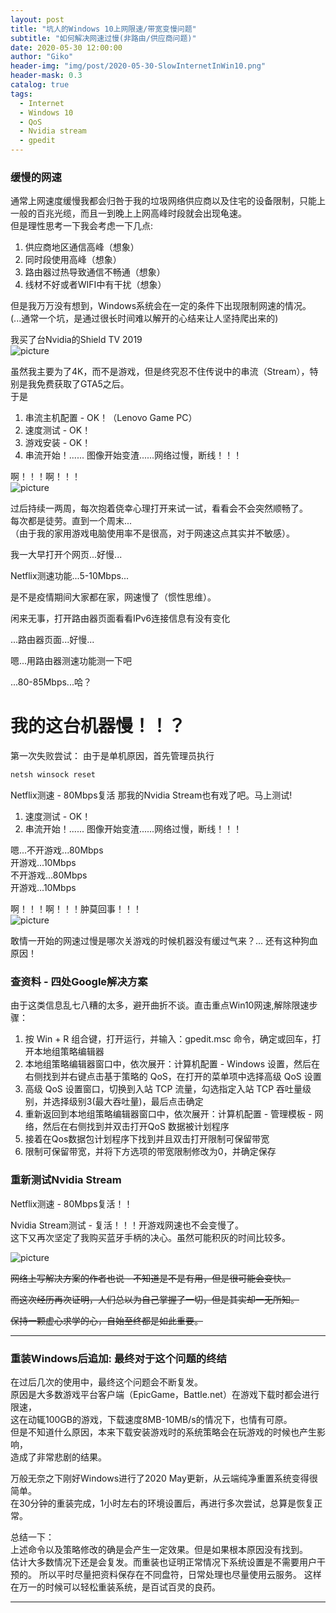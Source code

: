 ```yaml
---
layout: post
title: "坑人的Windows 10上网限速/带宽变慢问题"
subtitle: "如何解决网速过慢(非路由/供应商问题)"
date: 2020-05-30 12:00:00
author: "Giko"
header-img: "img/post/2020-05-30-SlowInternetInWin10.png"
header-mask: 0.3
catalog: true
tags:
  - Internet
  - Windows 10
  - QoS
  - Nvidia stream
  - gpedit
---
```


### 缓慢的网速

通常上网速度缓慢我都会归咎于我的垃圾网络供应商以及住宅的设备限制，只能上一般的百兆光缆，而且一到晚上上网高峰时段就会出现龟速。  
但是理性思考一下我会考虑一下几点:

1. 供应商地区通信高峰（想象）
2. 同时段使用高峰（想象）
3. 路由器过热导致通信不畅通（想象）
4. 线材不好或者WIFI中有干扰（想象）

但是我万万没有想到，Windows系统会在一定的条件下出现限制网速的情况。  
(...通常一个坑，是通过很长时间难以解开的心结来让人坚持爬出来的)

我买了台Nvidia的Shield TV 2019  
![picture](https://yougikou.github.io/img/post/2020-05-30-SlowInternetInWin10_1.jpg)

虽然我主要为了4K，而不是游戏，但是终究忍不住传说中的串流（Stream），特别是我免费获取了GTA5之后。  
于是

1. 串流主机配置 - OK！（Lenovo Game PC）
2. 速度测试 - OK！
3. 游戏安装 - OK！
4. 串流开始！...... 图像开始变渣......网络过慢，断线！！！

啊！！！啊！！！  
![picture](https://yougikou.github.io/img/post/2020-05-30-SlowInternetInWin10_2.jpg)

过后持续一两周，每次抱着侥幸心理打开来试一试，看看会不会突然顺畅了。  
每次都是徒劳。直到一个周末...  
（由于我的家用游戏电脑使用率不是很高，对于网速这点其实并不敏感）。  

我一大早打开个网页...好慢...  

Netflix测速功能...5-10Mbps...  

是不是疫情期间大家都在家，网速慢了（惯性思维）。  

闲来无事，打开路由器页面看看IPv6连接信息有没有变化  

...路由器页面...好慢...  

嗯...用路由器测速功能测一下吧  

...80-85Mbps...哈？  

# 我的这台机器慢！！？

第一次失败尝试：
由于是单机原因，首先管理员执行  

```bash
netsh winsock reset
```

Netflix测速 - 80Mbps复活
那我的Nvidia Stream也有戏了吧。马上测试!

1. 速度测试 - OK！
2. 串流开始！...... 图像开始变渣......网络过慢，断线！！！

嗯...不开游戏...80Mbps  
开游戏...10Mbps  
不开游戏...80Mbps  
开游戏...10Mbps  

啊！！！啊！！！肿莫回事！！！  
![picture](https://yougikou.github.io/img/post/2020-05-30-SlowInternetInWin10_2.jpg)

敢情一开始的网速过慢是哪次关游戏的时候机器没有缓过气来？...
还有这种狗血原因！

### 查资料 - 四处Google解决方案

由于这类信息乱七八糟的太多，避开曲折不谈。直击重点Win10网速,解除限速步骤：

1. 按 Win + R 组合键，打开运行，并输入：gpedit.msc 命令，确定或回车，打开本地组策略编辑器
2. 本地组策略编辑器窗口中，依次展开：计算机配置 - Windows 设置，然后在右侧找到并右键点击基于策略的 QoS，在打开的菜单项中选择高级 QoS 设置
3. 高级 QoS 设置窗口，切换到入站 TCP 流量，勾选指定入站 TCP 吞吐量级别，并选择级别3(最大吞吐量)，最后点击确定
4. 重新返回到本地组策略编辑器窗口中，依次展开：计算机配置 - 管理模板 - 网络，然后在右侧找到并双击打开QoS 数据被计划程序
5. 接着在Qos数据包计划程序下找到并且双击打开限制可保留带宽
6. 限制可保留带宽，并将下方选项的带宽限制修改为0，并确定保存

### 重新测试Nvidia Stream

Netflix测速 - 80Mbps复活！！

Nvidia Stream测试 - 复活！！！开游戏网速也不会变慢了。  
这下又再次坚定了我购买蓝牙手柄的决心。虽然可能积灰的时间比较多。

![picture](https://yougikou.github.io/img/post/2020-05-30-SlowInternetInWin10_3.jpg)

~~网络上写解决方案的作者也说 - 不知道是不是有用，但是很可能会变快。~~  

~~而这次经历再次证明，人们总以为自己掌握了一切，但是其实却一无所知。~~  

~~保持一颗虚心求学的心，自始至终都是如此重要。~~

************************
### 重装Windows后追加: 最终对于这个问题的终结

在过后几次的使用中，最终这个问题会不断复发。  
原因是大多数游戏平台客户端（EpicGame，Battle.net）在游戏下载时都会进行限速，  
这在动辄100GB的游戏，下载速度8MB-10MB/s的情况下，也情有可原。  
但是不知道什么原因，本来下载安装游戏时的系统策略会在玩游戏的时候也产生影响，  
造成了非常悲剧的结果。  

万般无奈之下刚好Windows进行了2020 May更新，从云端纯净重置系统变得很简单。  
在30分钟的重装完成，1小时左右的环境设置后，再进行多次尝试，总算是恢复正常。  

总结一下：  
上述命令以及策略修改的确是会产生一定效果。但是如果根本原因没有找到。  
估计大多数情况下还是会复发。而重装也证明正常情况下系统设置是不需要用户干预的。
所以平时尽量把资料保存在不同盘符，日常处理也尽量使用云服务。
这样在万一的时候可以轻松重装系统，是百试百灵的良药。  
************************
